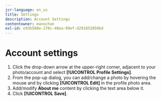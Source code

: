 ```yaml
---
jcr-language: en_us
title: Settings
description: Account Settings
contentowner: manochan
exl-id: e93b580e-170c-40ea-99ef-d291852050bd
---
```

# Account settings

1. Click the drop-down arrow at the upper-right corner, adjacent to your photo/account and select **[!UICONTROL Profile Settings]**.
1. From the pop-up dialog, you can add/change a photo by hovering the mouse and by clicking **[!UICONTROL Edit]** in the profile photo area.
1. Add/modify **About me** content by clicking the text area below it.
1. Click **[!UICONTROL Save]**.
